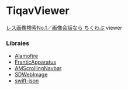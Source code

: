 TiqavViewer
==========
[レス画像検索No.1／画像会話なら ちくわぶ](http://tiqav.com/) viewer

### Libraies
- [Alamofire](https://github.com/Alamofire/Alamofire)
- [FranticApparatus](https://github.com/jkolb/FranticApparatus)
- [AMScrollingNavbar](https://github.com/andreamazz/AMScrollingNavbar)
- [SDWebImage](https://github.com/rs/SDWebImage)
- [swift-json](https://github.com/dankogai/swift-json/)
